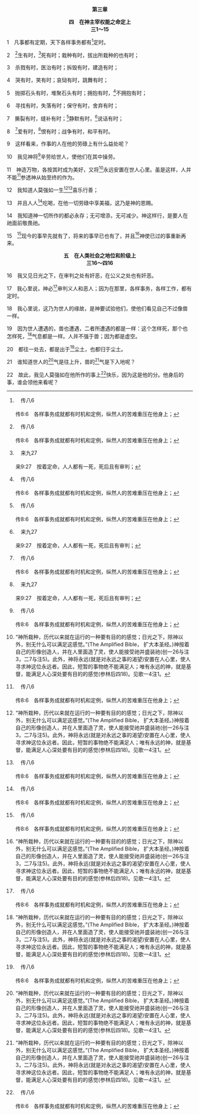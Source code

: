 <p style="text-align:center;font-weight:bold;">第三章</p>

<p style="text-align:center;font-weight:bold;">四　在神主宰权能之命定上<br>三1～15</p>

1　凡事都有定期，天下各样事务都有[^a]定时。

[^a]:　传八6<br><br>传8:6　各样事务成就都有时机和定例，纵然人的苦难重压在他身上；

2　[^a]生有时，[^b]死有时；栽种有时，拔出所栽种的也有时；

[^a]:　加一15；四4<br><br>加1:15　然而那把我从母腹里分别出来，又借着祂的恩典呼召我的神，<br><br>加4:4　及至时候满足，神就差出祂的儿子，由女子所生，且生在律法以下，

[^b]:　来九27<br><br>来9:27　按着定命，人人都有一死，死后且有审判；

3　杀戮有时，医治有时；拆毁有时，建造有时；

4　哭有时，笑有时；哀恸有时，跳舞有时；

5　抛掷石头有时，堆聚石头有时；拥抱有时，[^a]不拥抱有时；

[^a]:　林前七5<br><br>林前7:5　你们不可彼此亏负，除非出于同意，暂时分房，为要专心祷告，以后仍要同房，免得撒但因你们不能自制，试诱你们。

6　寻找有时，失落有时；保守有时，舍弃有时；

7　撕裂有时，缝补有时；[^a]静默有时，[^b]说话有时；

[^a]:　摩五13；林前十四30<br><br>摩5:13　所以通达人在这时候，必静默不言，因为时候邪恶。<br><br>林前14:30　但若在座的，另有人得了启示，那先说话的就当静默。

[^b]:　路十九40；徒四20；十八9<br><br>路19:40　耶稣回答说，我告诉你们，若是他们默不作声，这些石头都要喊叫起来！<br><br>徒4:20　因为我们所看见所听见的，不能不说。<br><br>徒18:9　夜里主借着异象对保罗说，不要怕，只管讲，不要静默，

8　[^a]爱有时，[^b]恨有时；战争有时，和平有时。

[^a]:　太二六7<br><br>太26:7　有一个女人拿着一玉瓶极贵的香膏，到祂跟前来，趁祂坐席的时候，浇在祂的头上。

[^b]:　路十四26；约十二25<br><br>路14:26　人到我这里来，若不恨自己的父亲、母亲、妻子、儿女、弟兄、姊妹，甚至自己的魂生命，就不能作我的门徒。<br><br>约12:25　爱惜自己魂生命的，就丧失魂生命；在这世上恨恶自己魂生命的，就要保守魂生命归入永远的生命。

9　这样看来，作事的人在他的劳碌上有什么益处呢？

10　我见神将[^a]辛劳给世人，使他们在其中操劳。

[^a]:　传一13<br><br>传1:13　我专心用智慧寻求、查究天下所作的一切；乃知神叫世人所操劳的，是极重的辛劳。

11　神造万物，各按其时成为美好，又将[^1]永远安置在世人心里。虽是这样，人并不能[^a]参透神从始至终的作为。

[^1]:“神所栽种，历代以来就在运行的一种要有目的的感觉；日光之下，除神以外，别无什么可以满足这感觉。”(The Amplified Bible， 扩大本圣经。)神按着自己的形像创造人，并在人里面造了灵，使人能接受祂并盛装祂(创一26与注3，二7与注5)。此外，神将永远(就是对永远之事的渴望)安置在人心里，使人寻求神这位永远者。因此，短暂的事物绝不能满足人；唯有永远的神，就是基督，能满足人心深处要有目的的感觉(参林后四18)。见歌一4注1。

[^a]:　传八17；罗十一33<br><br>传8:17　我就看明神一切的作为，知道人查不出日光之下所作的事；因为任凭人劳碌寻索，都找不出来；智慧人虽说他必知道，也找不出来。<br><br>罗11:33　深哉，神的丰富、智慧和知识！祂的判断何其难测，祂的道路何其难寻！

12　我知道人莫强如一生[^1][^a]喜乐行善；

[^1]:所罗门在他对人生的一切实验中，按照神的经纶，鼓励在日光之下堕落的人，要一生喜乐行善，享受神所赐给他们的，并且吃喝，在自己一切劳碌中享美福(二24，三12～13，五18～20，八15，九7～10)。神为自己创造人，但人被撒但引诱放弃神，因此人堕落了。然而，神仍然祝福人，使人有美好的生活，并享受各种物质的事物(参太五45下，提前六17)。神借着如此祝福人，世世代代维持人类的生存，好给祂自己机会，为堕落的人成功救赎，完成祂拣选并预定他们的永远定旨，以产生基督的身体，并维持神旧造中堕落的人，作神从祂的旧造中产生祂在基督里之新造(林后五17，加六15)的供备。使徒保罗在徒十四14～17和十七24～31所传讲的话，证实了这点。<br><br>我们要过一种见证基督，并供应基督给人，而荣耀神的生活，就需要物质的东西和肉身的事物。但我们不该被这些所吸引、抢夺并霸占。我们若被这些霸占，就会受其虚空之苦。我们生活在世，经过这“浮华世界”，但我们不该流连其中，求其虚荣(约壹二15～17)。今天旧造里的一切都在败坏的奴役之下(罗八20～21)。我们若不逃离“世上从情欲来的败坏”(彼后一4)，就要有分于其虚空。

[^a]:　传三22<br><br>传3:22　故此，我见人莫强如在他所作的事上快乐，因为这是他的分。他身后的事，谁会领他来看呢？

13　并且人人[^a]吃喝，在他一切劳碌中享美福，这乃是神的恩赐。

[^a]:　传二24<br><br>传2:24　人莫强如吃喝，且让自己在劳碌中享美福。我看这也是出于神的手。

14　我知道神一切所作的都必永存；无可增添，无可减少。神这样行，是要人在祂面前敬畏祂。

15　[^a]现今的事早先就有了，将来的事早已也有了，并且[^1]神使已过的事重新再来。

[^1]:直译，神寻回已被赶逐(即进入往昔)的事。神凭祂管理一切的主宰权柄，排定一切现今和将来的事，并且重新使用已过曾发生的事。凡神所作的，都必永存，无可增添，无可减少，为要使人敬畏祂，好叫他们有祂的智慧，认识人生的真谛(14～15)。

[^a]:　传一9<br><br>传1:9　已有的事，后必再有；已作的事，后必再作。日光之下并无新事。

<p style="text-align:center;font-weight:bold;">五　在人类社会之地位和阶级上<br>三16～四16</p>

16　我又见日光之下，在审判之处有奸恶，在公义之处也有奸恶。

17　我心里说，神必[^a]审判义人和恶人；因为在那里，各样事务，各样工作，都有定时。

[^a]:　太二五32；46；约五29；罗二5～6；16；林前四5；林后五10<br><br>太25:32　万民都要聚集在祂面前，祂要把他们彼此分开，好像牧人把绵羊从山羊分开一样；<br><br>太25:46　这些人要往永远的刑罚里去，那些义人却要往永远的生命里去。<br><br>约5:29　行善的归到生命的复活，作恶的归到审判的复活。<br><br>罗2:5　你竟任着你刚硬不悔改的心，为自己在神动怒并显示祂公义审判的日子，积蓄忿怒。<br><br>罗2:6　祂必照各人的行为报应各人：<br><br>罗2:16　就是在神借耶稣基督，照着我的福音，审判人隐秘事的日子。<br><br>林前4:5　所以在那时以前，什么都不要论断，直等主来，祂要照出暗中的隐情，也要显明人心的意图，那时各人要从神那里得着称赞。<br><br>林后5:10　因为我们众人，必要在基督的审判台前显露出来，叫各人按着本身所行的，或善或恶，受到应得的报应。

18　我心里说，这乃为世人的缘故，是神要试验他们，使他们看见自己不过像兽一样。

19　因为世人遭遇的，兽也遭遇，二者所遭遇的都是一样：这个怎样死，那个也怎样死，[^1]气息都是一样。人并不强于兽；因为都是虚空。

[^1]:希伯来文， ruach， 如阿克，与创二7翻作“气”的neshamah， 奈夏玛，不同(见该处注5)。

20　都往一处去，都是出于[^a]尘土，也都归于尘土。

[^a]:　创三19<br><br>创3:19　你必汗流满面才得糊口，直到你归了土，因为你是从土取出的；你本是尘土，仍要归于尘土。

21　谁知道世人的[^1]气是往上升，兽的[^1]气是下入地呢？

[^1]:希伯来文， ruach， 如阿克。见结三七5注1。

22　故此，我见人莫强如在他所作的事上[^a]快乐，因为这是他的分。他身后的事，谁会领他来看呢？

[^a]:　传三12<br><br>传3:12　我知道人莫强如一生喜乐行善；


